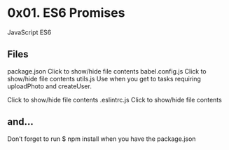 # 0x01. ES6 Promises
JavaScript
ES6

## Files
package.json
Click to show/hide file contents
babel.config.js
Click to show/hide file contents
utils.js
Use when you get to tasks requiring uploadPhoto and createUser.

Click to show/hide file contents
.eslintrc.js
Click to show/hide file contents
## and…
Don’t forget to run $ npm install when you have the package.json
